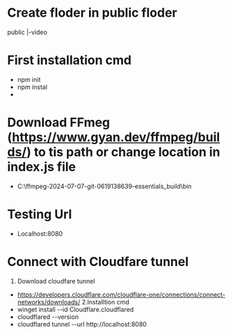 # Create floder in public floder
public 
|-video

# First installation cmd
- npm init
- npm instal
- 
# Download FFmeg (https://www.gyan.dev/ffmpeg/builds/) to tis path or change location in index.js file 
- C:\ffmpeg-2024-07-07-git-0619138639-essentials_build\bin
# Testing Url
- Localhost:8080

# Connect with Cloudfare tunnel
1. Download cloudfare tunnel
- https://developers.cloudflare.com/cloudflare-one/connections/connect-networks/downloads/
2.Installtion  cmd 
- winget install --id Cloudflare.cloudflared
- cloudflared --version
- cloudflared tunnel --url http://localhost:8080
